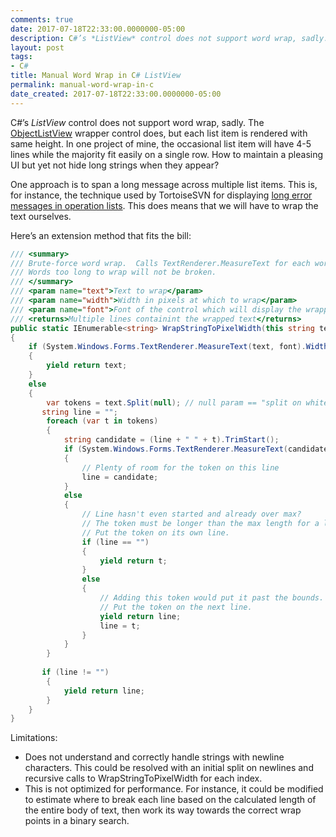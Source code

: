 ```yaml
---
comments: true
date: 2017-07-18T22:33:00.0000000-05:00
description: C#’s *ListView* control does not support word wrap, sadly. Let's add it. The resulting extension method applies a generic pixel width to any string.
layout: post
tags:
- C#
title: Manual Word Wrap in C# ListView
permalink: manual-word-wrap-in-c
date_created: 2017-07-18T22:33:00.0000000-05:00
---
```

   
   
   
   
   
   

C#’s *ListView* control does not support word wrap, sadly. The [ObjectListView][1] wrapper control does, but each list item is rendered with same height. In one project of mine, the occasional list item will have 4-5 lines while the majority fit easily on a single row. How to maintain a pleasing UI but yet not hide long strings when they appear?   

One approach is to span a long message across multiple list items. This is, for instance, the technique used by TortoiseSVN for displaying [long error messages in operation lists][2]. This does means that we will have to wrap the text ourselves.   

Here’s an extension method that fits the bill:   

```csharp    
/// <summary>  
/// Brute-force word wrap.  Calls TextRenderer.MeasureText for each word in the text.  
/// Words too long to wrap will not be broken.  
/// </summary>  
/// <param name="text">Text to wrap</param>  
/// <param name="width">Width in pixels at which to wrap</param>  
/// <param name="font">Font of the control which will display the wrapped text</param>  
/// <returns>Multiple lines containint the wrapped text</returns>  
public static IEnumerable<string> WrapStringToPixelWidth(this string text, int width, System.Drawing.Font font)  
{  
    if (System.Windows.Forms.TextRenderer.MeasureText(text, font).Width <= width)  
    {  
        yield return text;  
    }  
    else  
    {  
        var tokens = text.Split(null); // null param == "split on whitespace"    
       string line = "";  
        foreach (var t in tokens)  
        {  
            string candidate = (line + " " + t).TrimStart();  
            if (System.Windows.Forms.TextRenderer.MeasureText(candidate, font).Width < width)  
            {  
                // Plenty of room for the token on this line  
                line = candidate;  
            }  
            else  
            {  
                // Line hasn't even started and already over max?  
                // The token must be longer than the max length for a line.  
                // Put the token on its own line.  
                if (line == "")  
                {  
                    yield return t;  
                }  
                else  
                {  
                    // Adding this token would put it past the bounds.  
                    // Put the token on the next line.  
                    yield return line;  
                    line = t;  
                }  
            }  
        }    
   
       if (line != "")  
        {  
            yield return line;  
        }  
    }  
}    
```   

Limitations:   

* Does not understand and correctly handle strings with newline characters. This could be resolved with an initial split on newlines and recursive calls to WrapStringToPixelWidth for each index.  
* This is not optimized for performance. For instance, it could be modified to estimate where to break each line based on the calculated length of the entire body of text, then work its way towards the correct wrap points in a binary search.    
  

[1]: http://objectlistview.sourceforge.net/cs/index.html
[2]: https://duckduckgo.com/?q=tortoisesvn+error&amp;t=hj&amp;iax=images&amp;ia=images